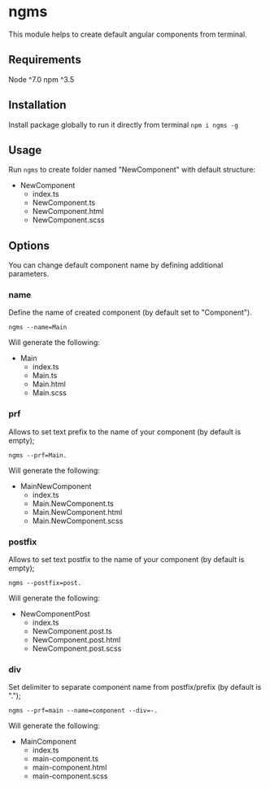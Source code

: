 # ngms

This module helps to create default angular components from terminal.

## Requirements
Node ^7.0
npm ^3.5

## Installation

Install package globally to run it directly from terminal `npm i ngms -g`

## Usage

Run `ngms` to create folder named "NewComponent" with default structure:

* NewComponent 
    * index.ts
    * NewComponent.ts
    * NewComponent.html
    * NewComponent.scss
    
## Options

You can change default component name by defining additional parameters.

### name
Define the name of created component (by default set to "Component").
 
 ```
 ngms --name=Main
 ```
 
 Will generate the following:
 
* Main
    * index.ts
    * Main.ts
    * Main.html
    * Main.scss


### prf
 Allows to set text prefix to the name of your component (by default is empty);
 
  ```
  ngms --prf=Main.
  ```
  
  Will generate the following:
  
 * MainNewComponent
     * index.ts
     * Main.NewComponent.ts
     * Main.NewComponent.html
     * Main.NewComponent.scss
 
### postfix
 Allows to set text postfix to the name of your component (by default is empty);
 
  ```
  ngms --postfix=post.
  ```
  
  Will generate the following:
  
 * NewComponentPost
     * index.ts
     * NewComponent.post.ts
     * NewComponent.post.html
     * NewComponent.post.scss

### div
 Set delimiter to separate component name from postfix/prefix (by default is ".");
 
  ```
  ngms --prf=main --name=component --div=-.
  ```
  
  Will generate the following:
  
 * MainComponent
     * index.ts
     * main-component.ts
     * main-component.html
     * main-component.scss

